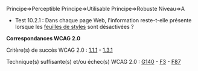 Principe=>Perceptible
Principe=>Utilisable
Principe=>Robuste
Niveau=>A

*   Test 10.2.1 : Dans chaque page Web, l'information reste-t-elle présente lorsque les [feuilles de styles](#feuille-de-style) sont désactivées ?

**Correspondances WCAG 2.0**

Critère(s) de succès WCAG 2.0 : [1.1.1](http://www.w3.org/Translations/WCAG20-fr/#text-equiv-all) - [1.3.1](http://www.w3.org/Translations/WCAG20-fr/#content-structure-separation-programmatic)

Technique(s) suffisante(s) et/ou échec(s) WCAG 2.0 : [G140](http://www.w3.org/TR/WCAG-TECHS/G140.html) - [F3](http://www.w3.org/TR/WCAG-TECHS/F3.html) - [F87](http://www.w3.org/TR/WCAG-TECHS/F87.html)
